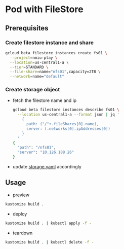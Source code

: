 # Pod with FileStore

## Prerequisites

### Create filestore instance and share

```sh
gcloud beta filestore instances create fs01 \
  --project=nmiu-play \
  --location=us-central1-a \
  --tier=STANDARD \
  --file-share=name="nfs01",capacity=2TB \
  --network=name="default"
```

### Create storage object

* fetch the filestore name and ip

  ```sh
  gcloud beta filestore instances describe fs01 \
    --location us-central1-a --format json | jq '
      {
        path: ("/"+.fileShares[0].name),
        server: (.networks[0].ipAddresses[0])
      }
    '
  {
    "path": "/nfs01",
    "server": "10.126.188.26"
  }
  ```

* update [storage.yaml](storage.yaml) accordingly

## Usage

* preview

```sh
kustomize build .
```

* deploy

```sh
kustomize build . | kubectl apply -f -
```

* teardown

```sh
kustomize build . | kubectl delete -f -
```
